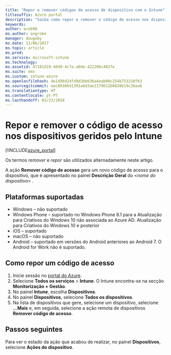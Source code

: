 ```yaml
---
title: "Repor e remover códigos de acesso de dispositivo com o Intune"
titlesuffix: Azure portal
description: "Saiba como repor e remover o código de acesso nos dispositivos que gere com o Intune."
keywords: 
author: arob98
ms.author: angrobe
manager: dougeby
ms.date: 11/06/2017
ms.topic: article
ms.prod: 
ms.service: microsoft-intune
ms.technology: 
ms.assetid: 47181d19-4049-4c7a-a8de-422206c4027e
ms.suite: ems
ms.custom: intune-azure
ms.openlocfilehash: 4e1496d24fd9d3bb636a4eab00c254b753210f63
ms.sourcegitcommit: eac89306d1391a6d3ae1179612b0820b19c2baa6
ms.translationtype: HT
ms.contentlocale: pt-PT
ms.lasthandoff: 02/23/2018
---
```

# <a name="reset-and-remove-the-passcode-on-intune-managed-devices"></a>Repor e remover o código de acesso nos dispositivos geridos pelo Intune


[!INCLUDE[azure_portal](./includes/azure_portal.md)]

Os termos *remover* e *repor* são utilizados alternadamente neste artigo.

A ação **Remover código de acesso** gera um novo código de acesso para o dispositivo, que é apresentado no painel **Descrição Geral** do <*nome do dispositivo*> .

## <a name="supported-platforms"></a>Plataformas suportadas

- Windows – não suportado
- Windows Phone – suportado no Windows Phone 8.1 para a Atualização para Criativos do Windows 10 não associada ao Azure AD. Atualização para Criativos do Windows 10 e posterior
- iOS – suportado
- macOS – não suportado
- Android – suportado em versões do Android anteriores ao Android 7. O Android for Work não é suportado.

## <a name="how-to-reset-a-passcode"></a>Como repor um código de acesso

1. Inicie sessão no [portal do Azure](https://portal.azure.com).
2. Selecione **Todos os serviços** > **Intune**. O Intune encontra-se na secção **Monitorização + Gestão**.
3. No painel **Intune**, escolha **Dispositivos**.
4. No painel **Dispositivos**, selecione **Todos os dispositivos**.
5. Na lista de dispositivos que gere, selecione um dispositivo, selecione **...Mais** e, em seguida, selecione a ação remota de dispositivos **Remover código de acesso**.

## <a name="next-steps"></a>Passos seguintes

Para ver o estado da ação que acabou de realizar, no painel **Dispositivos**, selecione **Ações do dispositivo**.

